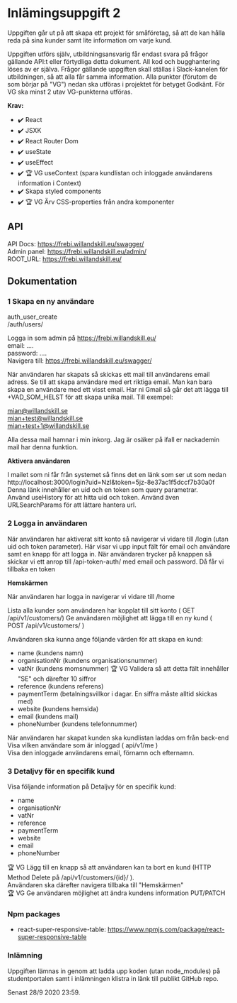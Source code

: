 # Inlämingsuppgift 2

Uppgiften går ut på att skapa ett projekt för småföretag, så att de kan hålla
reda på sina kunder samt lite information om varje kund.

Uppgiften utförs själv, utbildningsansvarig får endast svara på frågor gällande
API:t eller förtydliga detta dokument. All kod och bugghantering löses av er
själva. Frågor gällande uppgiften skall ställas i Slack-kanelen för utbildningen,
så att alla får samma information.
Alla punkter (förutom de som börjar på "VG") nedan ska utföras i projektet för
betyget Godkänt. För VG ska minst 2 utav VG-punkterna utföras.

**Krav:**

- :heavy_check_mark: React
- :heavy_check_mark: JSXK
- :heavy_check_mark: React Router Dom
- :heavy_check_mark: useState
- :heavy_check_mark: useEffect
- :heavy_check_mark: :trophy: VG useContext (spara kundlistan och inloggade användarens information i Context)
- :heavy_check_mark: Skapa styled components
- :heavy_check_mark: :trophy: VG Ärv CSS-properties från andra komponenter

## API

API Docs: https://frebi.willandskill.eu/swagger/  
Admin panel: https://frebi.willandskill.eu/admin/  
ROOT_URL: https://frebi.willandskill.eu/

## Dokumentation

### 1 Skapa en ny användare

auth_user_create  
/auth/users/

Logga in som admin på https://frebi.willandskill.eu/  
email: ....  
password: ....  
Navigera till: https://frebi.willandskill.eu/swagger/

När användaren har skapats så skickas ett mail till användarens email adress.
Se till att skapa användare med ert riktiga email. Man kan bara skapa en
användare med ett visst email. Har ni Gmail så går det att lägga till +VAD_SOM_HELST för att skapa unika mail.
Till exempel:

mian@willandskill.se  
mian+test@willandskill.se  
mian+test+1@willandskill.se

Alla dessa mail hamnar i min inkorg. Jag är osäker på ifall er nackademin mail har denna funktion.

**Aktivera användaren**

I mailet som ni får från systemet så finns det en länk som ser ut som nedan  
http://localhost:3000/login?uid=NzI&token=5jz-8e37ac1f5dccf7b30a0f  
Denna länk innehåller en uid och en token som query parametrar.  
Använd useHistory för att hitta uid och token. Använd även URLSearchParams för att lättare hantera url.

### 2 Logga in användaren

När användaren har aktiverat sitt konto så navigerar vi vidare till /login (utan
uid och token parameter). Här visar vi upp input fält för email och användare
samt en knapp för att logga in. När användaren trycker på knappen så skickar
vi ett anrop till /api-token-auth/ med email och password. Då får vi tillbaka en token

**Hemskärmen**

När användaren har logga in navigerar vi vidare till /home

Lista alla kunder som användaren har kopplat till sitt konto ( GET /api/v1/customers/)
Ge användaren möjlighet att lägga till en ny kund ( POST /api/v1/customers/ )

Användaren ska kunna ange följande värden för att skapa en kund:

- name (kundens namn)
- organisationNr (kundens organisationsnummer)
- vatNr (kundens momsnummer) :trophy: VG Validera så att detta fält innehåller "SE" och därefter 10 siffror
- reference (kundens referens)
- paymentTerm (betalningsvillkor i dagar. En siffra måste alltid skickas med)
- website (kundens hemsida)
- email (kundens mail)
- phoneNumber (kundens telefonnummer)

När användaren har skapat kunden ska kundlistan laddas om från back-end  
Visa vilken användare som är inloggad ( api/v1/me )  
Visa den inloggade användarens email, förnamn och efternamn.

### 3 Detaljvy för en specifik kund

Visa följande information på Detaljvy för en specifik kund:

- name
- organisationNr
- vatNr
- reference
- paymentTerm
- website
- email
- phoneNumber

:trophy: VG Lägg till en knapp så att användaren kan ta bort en kund (HTTP Method Delete på /api/v1/customers/{id}/ ).  
Användaren ska därefter navigera tillbaka till "Hemskärmen"  
:trophy: VG Ge användaren möjlighet att ändra kundens information PUT/PATCH

### Npm packages

- react-super-responsive-table: https://www.npmjs.com/package/react-super-responsive-table

### Inlämning

Uppgiften lämnas in genom att ladda upp koden (utan node_modules) på studentportalen samt i inlämningen klistra in länk
till publikt GitHub repo.

Senast 28/9 2020 23:59.
